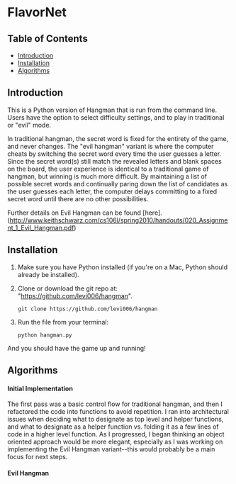 # FlavorNet

## Table of Contents
- [Introduction](#introduction)
- [Installation](#installation)
- [Algorithms](#algorithms)
 

## Introduction

This is a Python version of Hangman that is run from the command line. Users have the option to select difficulty settings, and to play in traditional or "evil" mode. 

In traditional hangman, the secret word is fixed for the entirety of the game, and never changes. The "evil hangman" variant is where the computer cheats by switching the secret word every time the user guesses a letter. Since the secret word(s) still match the revealed letters and blank spaces on the board, the user experience is identical to a traditional game of hangman, but winning is much more difficult. By maintaining a list of possible secret words and continually paring down the list of candidates as the user guesses each letter, the computer delays committing to a fixed secret word until there are no other possibilities. 

Further details on Evil Hangman can be found [here]. (http://www.keithschwarz.com/cs106l/spring2010/handouts/020_Assignment_1_Evil_Hangman.pdf) 

## Installation

1. Make sure you have Python installed (if you're on a Mac, Python should already be installed).

1. Clone or download the git repo at: "https://github.com/levi006/hangman".

     `git clone https://github.com/levi006/hangman`

1. Run the file from your terminal:

     `python hangman.py`

And you should have the game up and running!


## Algorithms 

#### Initial Implementation

The first pass was a basic control flow for traditional hangman, and then I refactored the code into functions to avoid repetition. I ran into architectural issues when deciding what to designate as top level and helper functions, and what to designate as a helper function vs. folding it as a few lines of code in a higher level function. As I progressed, I began thinking an object oriented approach would be more elegant, especially as I was working on implementing the Evil Hangman variant--this would probably be a main focus for next steps.   
 

#### Evil Hangman







